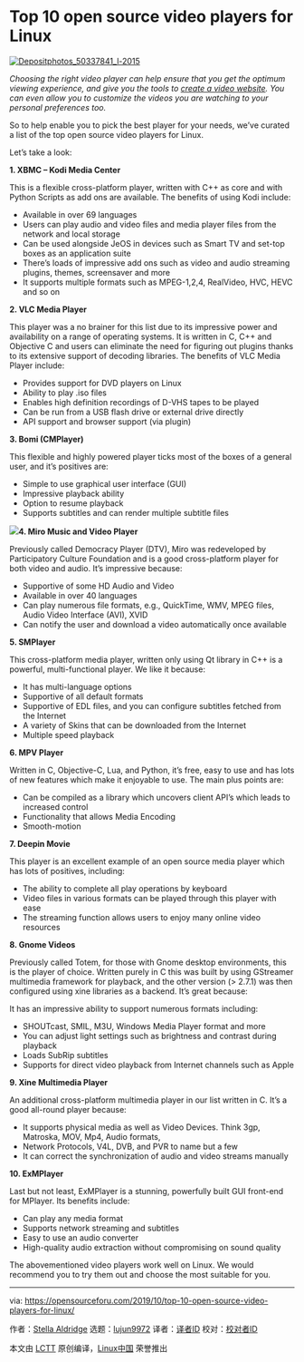 [#]: collector: (lujun9972)
[#]: translator: ( )
[#]: reviewer: ( )
[#]: publisher: ( )
[#]: url: ( )
[#]: subject: (Top 10 open source video players for Linux)
[#]: via: (https://opensourceforu.com/2019/10/top-10-open-source-video-players-for-linux/)
[#]: author: (Stella Aldridge https://opensourceforu.com/author/stella-aldridge/)

Top 10 open source video players for Linux
======

[![][1]][2]

_Choosing the right video player can help ensure that you get the optimum viewing experience, and give you the tools to [create a video website][3]. You can even allow you to customize the videos you are watching to your personal preferences too._

So to help enable you to pick the best player for your needs, we’ve curated a list of the top open source video players for Linux.

Let’s take a look:

**1\. XBMC – Kodi Media Center**

This is a flexible cross-platform player, written with C++ as core and with Python Scripts as add ons are available. The benefits of using Kodi include:

  * Available in over 69 languages
  * Users can play audio and video files and media player files from the network and local storage
  * Can be used alongside JeOS in devices such as Smart TV and set-top boxes as an application suite
  * There’s loads of impressive add ons such as video and audio streaming plugins, themes, screensaver and more
  * It supports multiple formats such as MPEG-1,2,4, RealVideo, HVC, HEVC and so on



**2\. VLC Media Player**

This player was a no brainer for this list due to its impressive power and availability on a range of operating systems. It is written in C, C++ and Objective C and users can eliminate the need for figuring out plugins thanks to its extensive support of decoding libraries. The benefits of VLC Media Player include:

  * Provides support for DVD players on Linux
  * Ability to play .iso files
  * Enables high definition recordings of D-VHS tapes to be played
  * Can be run from a USB flash drive or external drive directly
  * API support and browser support (via plugin)



**3\. Bomi (CMPlayer)**

This flexible and highly powered player ticks most of the boxes of a general user, and it’s positives are:

  * Simple to use graphical user interface (GUI)
  * Impressive playback ability
  * Option to resume playback
  * Supports subtitles and can render multiple subtitle files



**[![][4]][5]4\. Miro Music and Video Player**

Previously called Democracy Player (DTV), Miro was redeveloped by Participatory Culture Foundation and is a good cross-platform player for both video and audio. It’s impressive because:

  * Supportive of some HD Audio and Video
  * Available in over 40 languages
  * Can play numerous file formats, e.g., QuickTime, WMV, MPEG files, Audio Video Interface (AVI), XVID
  * Can notify the user and download a video automatically once available



**5\. SMPlayer**

This cross-platform media player, written only using Qt library in C++ is a powerful, multi-functional player. We like it because:

  * It has multi-language options
  * Supportive of all default formats
  * Supportive of EDL files, and you can configure subtitles fetched from the Internet
  * A variety of Skins that can be downloaded from the Internet
  * Multiple speed playback



**6\. MPV Player**

Written in C, Objective-C, Lua, and Python, it’s free, easy to use and has lots of new features which make it enjoyable to use. The main plus points are:

  * Can be compiled as a library which uncovers client API’s which leads to increased control
  * Functionality that allows Media Encoding
  * Smooth-motion



**7\. Deepin Movie**

This player is an excellent example of an open source media player which has lots of positives, including:

  * The ability to complete all play operations by keyboard
  * Video files in various formats can be played through this player with ease
  * The streaming function allows users to enjoy many online video resources



**8\. Gnome Videos**

Previously called Totem, for those with Gnome desktop environments, this is the player of choice.
Written purely in C this was built by using GStreamer multimedia framework for playback, and the other version (&gt; 2.7.1) was then configured using xine libraries as a backend. It’s great because:

It has an impressive ability to support numerous formats including:

  * SHOUTcast, SMIL, M3U, Windows Media Player format and more
  * You can adjust light settings such as brightness and contrast during playback
  * Loads SubRip subtitles
  * Supports for direct video playback from Internet channels such as Apple



**9\. Xine Multimedia Player**

An additional cross-platform multimedia player in our list written in C. It’s a good all-round player because:

  * It supports physical media as well as Video Devices. Think 3gp, Matroska, MOV, Mp4, Audio formats,
  * Network Protocols, V4L, DVB, and PVR to name but a few
  * It can correct the synchronization of audio and video streams manually



**10\. ExMPlayer**

Last but not least, ExMPlayer is a stunning, powerfully built GUI front-end for MPlayer. Its benefits include:

  * Can play any media format
  * Supports network streaming and subtitles
  * Easy to use an audio converter
  * High-quality audio extraction without compromising on sound quality



The abovementioned video players work well on Linux. We would recommend you to try them out and choose the most suitable for you.

--------------------------------------------------------------------------------

via: https://opensourceforu.com/2019/10/top-10-open-source-video-players-for-linux/

作者：[Stella Aldridge][a]
选题：[lujun9972][b]
译者：[译者ID](https://github.com/译者ID)
校对：[校对者ID](https://github.com/校对者ID)

本文由 [LCTT](https://github.com/LCTT/TranslateProject) 原创编译，[Linux中国](https://linux.cn/) 荣誉推出

[a]: https://opensourceforu.com/author/stella-aldridge/
[b]: https://github.com/lujun9972
[1]: https://i2.wp.com/opensourceforu.com/wp-content/uploads/2019/10/Depositphotos_50337841_l-2015.jpg?resize=696%2C585&ssl=1 (Depositphotos_50337841_l-2015)
[2]: https://i2.wp.com/opensourceforu.com/wp-content/uploads/2019/10/Depositphotos_50337841_l-2015.jpg?fit=900%2C756&ssl=1
[3]: https://www.ning.com/create-video-website/
[4]: https://i2.wp.com/opensourceforu.com/wp-content/uploads/2019/10/Depositphotos_20380441_l-2015.jpg?resize=350%2C231&ssl=1
[5]: https://i2.wp.com/opensourceforu.com/wp-content/uploads/2019/10/Depositphotos_20380441_l-2015.jpg?ssl=1

